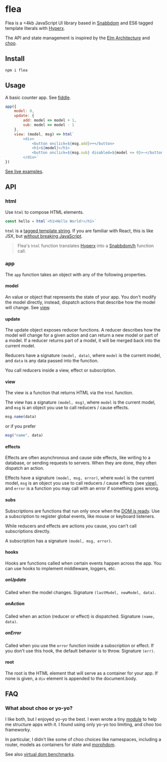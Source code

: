 # flea

Flea is a <4kb JavaScript UI library based in [Snabbdom] and ES6 tagged template literals with [Hyperx].

The API and state management is inspired by the [Elm Architecture] and [choo].

## Install

```
npm i flea
```

## Usage

A basic counter app. See [fiddle](https://jsfiddle.net/jbucaran/epo7fexz/8/).

```js
app({
    model: 0,
    update: {
        add: model => model + 1,
        sub: model => model - 1
    },
    view: (model, msg) => html`
        <div>
            <button onclick=${msg.add}>+</button>
            <h1>${model}</h1>
            <button onclick=${msg.sub} disabled=${model <= 0}>–</button>
        </div>`
})
```

[See live examples](https://flea.gomix.me/).

## API

### html

Use `html` to compose HTML elements.

```js
const hello = html`<h1>Hello World!</h1>`
```

`html` is a [tagged template string](https://developer.mozilla.org/en-US/docs/Web/JavaScript/Reference/Template_literals). If you are familiar with React, this is like JSX, but [without breaking JavaScript](https://github.com/substack/hyperx/issues/2).

> Flea's `html` function translates [Hyperx] into a [Snabbdom/h](https://github.com/snabbdom/snabbdom/blob/master/src/h.ts) function call.

### app

The `app` function takes an object with any of the following properties.

#### model

An value or object that represents the state of your app. You don't modify the model directly, instead, dispatch actions that describe how the model will change. See [view](#view).

#### update

The update object exposes reducer functions. A reducer describes how the model will change for a given action and can return a new model or part of a model. If a reducer returns part of a model, it will be merged back into the current model.

Reducers have a signature `(model, data)`, where `model` is the current model, and `data` is any data passed into the function.

You call reducers inside a view, effect or subscription.

#### view

The view is a function that returns HTML via the `html` function.

The view has a signature `(model, msg)`, where `model` is the current model, and `msg` is an object you use to call reducers / cause effects.

```js
msg.name(data)
```

or if you prefer

```js
msg("name", data)
```

#### effects

Effects are often asynchronous and cause side effects, like writing to a database, or sending requests to servers. When they are done, they often dispatch an action.

Effects have a signature `(model, msg, error)`, where `model` is the current model, `msg` is an object you use to call reducers / cause effects (see [view](#view)), and `error` is a function you may call with an error if something goes wrong.

#### subs

Subscriptions are functions that run only once when the [DOM is ready](https://developer.mozilla.org/en-US/docs/Web/Events/DOMContentLoaded). Use a subscription to register global events, like mouse or keyboard listeners.

While reducers and effects are actions _you_ cause, you can't call subscriptions directly.

A subscription has a signature `(model, msg, error)`.

#### hooks

Hooks are functions called when certain events happen across the app. You can use hooks to implement middleware, loggers, etc.

##### onUpdate

Called when the model changes. Signature `(lastModel, newModel, data)`.

##### onAction

Called when an action (reducer or effect) is dispatched. Signature `(name, data)`.

##### onError

Called when you use the `error` function inside a subscription or effect. If you don't use this hook, the default behavior is to throw. Signature `(err)`.

#### root

The root is the HTML element that will serve as a container for your app. If none is given, a `div` element is appended to the document.body.

## FAQ

### What about choo or yo-yo?

I like both, but I enjoyed yo-yo the best. I even wrote a tiny [module](https://www.npmjs.com/package/yo-yo-app) to help me structure apps with it. I found using only yo-yo too limiting, and choo too frameworky.

In particular, I didn't like some of choo choices like namespaces, including a router, models as containers for state and [morphdom](https://github.com/patrick-steele-idem/morphdom).

See also [virtual dom benchmarks](http://vdom-benchmark.github.io/vdom-benchmark/).


[Snabbdom]: https://github.com/snabbdom/snabbdom
[Hyperx]: https://github.com/substack/hyperx
[Elm Architecture]: https://guide.elm-lang.org/architecture
[choo]: https://github.com/yoshuawuyts/choo